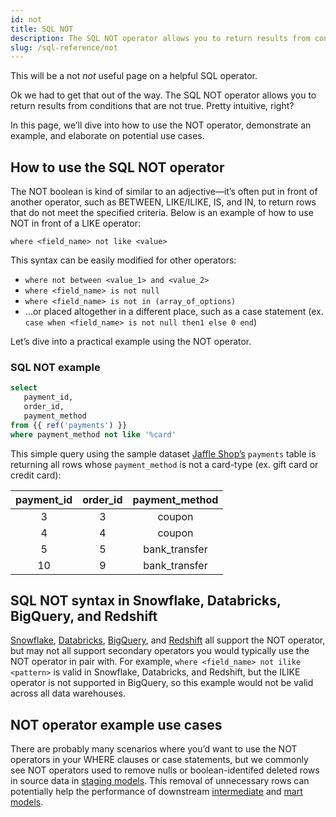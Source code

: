 ```yaml
---
id: not
title: SQL NOT
description: The SQL NOT operator allows you to return results from conditions that are not true. he NOT boolean is kind of similar to an adjective—it’s often put in front of another operator. 
slug: /sql-reference/not
---
```


<head>
    <title>Working with the SQL NOT operator</title>
</head>

This will be a not *not* useful page on a helpful SQL operator.

Ok we had to get that out of the way. The SQL NOT operator allows you to return results from conditions that are not true. Pretty intuitive, right?

In this page, we’ll dive into how to use the NOT operator, demonstrate an example, and elaborate on potential use cases.

## How to use the SQL NOT operator

The NOT boolean is kind of similar to an adjective—it’s often put in front of another operator, such as BETWEEN, LIKE/ILIKE, IS, and IN, to return rows that do not meet the specified criteria. Below is an example of how to use NOT in front of a LIKE operator:

`where <field_name> not like <value>`

This syntax can be easily modified for other operators:
- `where not between <value_1> and <value_2>`
- `where <field_name> is not null`
- `where <field_name> is not in (array_of_options)`
- …or placed altogether in a different place, such as a case statement (ex. `case when <field_name> is not null then1 else 0 end`)

Let’s dive into a practical example using the NOT operator.

### SQL NOT example

```sql
select
   payment_id,
   order_id,
   payment_method
from {{ ref('payments') }}
where payment_method not like '%card' 
```

This simple query using the sample dataset [Jaffle Shop’s](https://github.com/dbt-labs/jaffle_shop) `payments` table is returning all rows whose `payment_method` is not a card-type (ex. gift card  or credit card):

| **payment_id** | **order_id** | **payment_method** |
|:---:|:---:|:---:|
| 3 | 3 | coupon |
| 4 | 4 | coupon |
| 5 | 5 | bank_transfer |
| 10 | 9 | bank_transfer |

## SQL NOT syntax in Snowflake, Databricks, BigQuery, and Redshift

[Snowflake](https://docs.snowflake.com/en/sql-reference/operators-logical.html), [Databricks](https://docs.databricks.com/sql/language-manual/functions/not.html), [BigQuery](https://cloud.google.com/bigquery/docs/reference/standard-sql/operators), and [Redshift](https://docs.aws.amazon.com/redshift/latest/dg/r_logical_condition.html) all support the NOT operator, but may not all support secondary operators you would typically use the NOT operator in pair with. For example, `where <field_name> not ilike <pattern>` is valid in Snowflake, Databricks, and Redshift, but the ILIKE operator is not supported in BigQuery, so this example would not be valid across all data warehouses.

## NOT operator example use cases

There are probably many scenarios where you’d want to use the NOT operators in your WHERE clauses or case statements, but we commonly see NOT operators used to remove nulls or boolean-identifed deleted rows in source data in [staging models](https://docs.getdbt.com/guides/best-practices/how-we-structure/2-staging). This removal of unnecessary rows can potentially help the performance of downstream [intermediate](https://docs.getdbt.com/guides/best-practices/how-we-structure/3-intermediate) and [mart models](https://docs.getdbt.com/guides/best-practices/how-we-structure/4-marts).